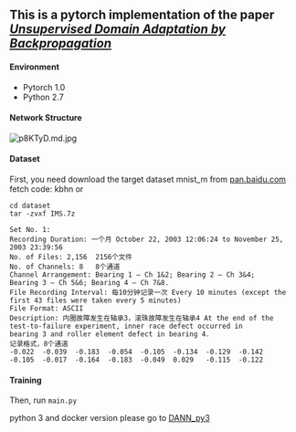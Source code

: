 ## This is a pytorch implementation of the paper *[Unsupervised Domain Adaptation by Backpropagation](http://sites.skoltech.ru/compvision/projects/grl/)*


#### Environment
- Pytorch 1.0
- Python 2.7

#### Network Structure
![p8KTyD.md.jpg](https://s1.ax1x.com/2018/01/12/p8KTyD.md.jpg)

#### Dataset
First, you need download the target dataset mnist_m from [pan.baidu.com](https://pan.baidu.com/s/1J0WAKEtEinsVzny_MgldXw) 
fetch code: kbhn or

```
cd dataset
tar -zvxf IMS.7z
```

```
Set No. 1:
Recording Duration: 一个月 October 22, 2003 12:06:24 to November 25, 2003 23:39:56
No. of Files: 2,156  2156个文件
No. of Channels: 8   8个通道
Channel Arrangement: Bearing 1 – Ch 1&2; Bearing 2 – Ch 3&4; 
Bearing 3 – Ch 5&6; Bearing 4 – Ch 7&8. 
File Recording Interval: 每10分钟记录一次 Every 10 minutes (except the first 43 files were taken every 5 minutes)
File Format: ASCII
Description: 内圈故障发生在轴承3，滚珠故障发生在轴承4 At the end of the test-to-failure experiment, inner race defect occurred in 
bearing 3 and roller element defect in bearing 4.
记录格式，8个通道
-0.022	-0.039	-0.183	-0.054	-0.105	-0.134	-0.129	-0.142
-0.105	-0.017	-0.164	-0.183	-0.049	0.029	-0.115	-0.122
```

#### Training
Then, run `main.py`

python 3 and docker version please go to [DANN_py3](https://github.com/fungtion/DANN_py3) 

